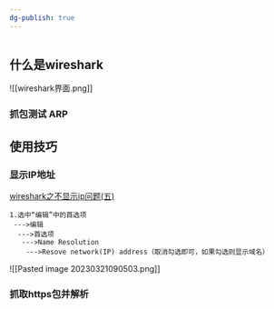 ```yaml
---
dg-publish: true
---
```

```toc
```
## 什么是wireshark
![[wireshark界面.png]]

### 抓包测试 ARP





## 使用技巧
### 显示IP地址
[wireshark之不显示ip问题(五)](https://blog.csdn.net/u010164190/article/details/117964725)
```
1.选中“编辑”中的首选项
 --->编辑
  --->首选项
   --->Name Resolution
    --->Resove network(IP) address（取消勾选即可，如果勾选则显示域名）
```
![[Pasted image 20230321090503.png]]

### 抓取https包并解析
